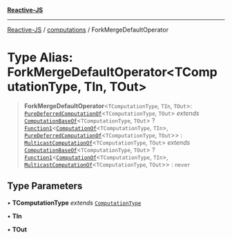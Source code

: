 [**Reactive-JS**](../../README.md)

***

[Reactive-JS](../../README.md) / [computations](../README.md) / ForkMergeDefaultOperator

# Type Alias: ForkMergeDefaultOperator\<TComputationType, TIn, TOut\>

> **ForkMergeDefaultOperator**\<`TComputationType`, `TIn`, `TOut`\>: [`PureDeferredComputationOf`](PureDeferredComputationOf.md)\<`TComputationType`, `TOut`\> *extends* [`ComputationBaseOf`](ComputationBaseOf.md)\<`TComputationType`, `TOut`\> ? [`Function1`](../../functions/type-aliases/Function1.md)\<[`ComputationOf`](ComputationOf.md)\<`TComputationType`, `TIn`\>, [`PureDeferredComputationOf`](PureDeferredComputationOf.md)\<`TComputationType`, `TOut`\>\> : [`MulticastComputationOf`](MulticastComputationOf.md)\<`TComputationType`, `TOut`\> *extends* [`ComputationBaseOf`](ComputationBaseOf.md)\<`TComputationType`, `TOut`\> ? [`Function1`](../../functions/type-aliases/Function1.md)\<[`ComputationOf`](ComputationOf.md)\<`TComputationType`, `TIn`\>, [`MulticastComputationOf`](MulticastComputationOf.md)\<`TComputationType`, `TOut`\>\> : `never`

## Type Parameters

• **TComputationType** *extends* [`ComputationType`](ComputationType.md)

• **TIn**

• **TOut**
